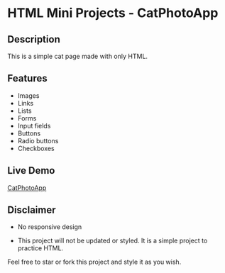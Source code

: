 # HTML Mini Projects - CatPhotoApp

## Description

This is a simple cat page made with only HTML.

## Features

-   Images
-   Links
-   Lists
-   Forms
-   Input fields
-   Buttons
-   Radio buttons
-   Checkboxes

## Live Demo

[CatPhotoApp](https://quintin-dev.github.io/HTML-Mini_Projects-CatPhotoApp/)

## Disclaimer

-   No responsive design

-   This project will not be updated or styled. It is a simple project to practice HTML.

Feel free to star or fork this project and style it as you wish.
